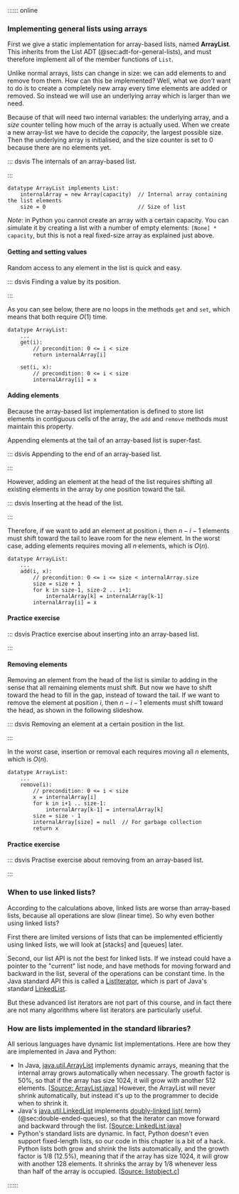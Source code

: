
:::::: online

### Implementing general lists using arrays

First we give a static implementation for array-based lists, named
**ArrayList**. This inherits from the
List ADT (@sec:adt-for-general-lists), and must therefore
implement all of the member functions of `List`.

Unlike normal arrays, lists can change in size: we can add elements to
and remove from them. How can this be implemented? Well, what we
*don't* want to do is to create a completely new array every time
elements are added or removed. So instead we will use an underlying
array which is larger than we need.

<!-- ::: alert
#### Important note about Python lists
- **refer to the chapter on prerequisites**

Python doesn't have arrays -- i.e., fixed size constant-time access arrays
like C, Java and most other languages have.

Instead, Python has *lists*, and they are actually precisely the kind of
dynamic array-based lists that we are describe in this section and the next.
So a Python `list` is implemented using fixed-size arrays, but when you program
in Python you cannot access these arrays because they are hidden from
the programmer.
::: -->

Because of that will need two internal variables: the underlying array,
and a *size* counter telling how much of the array is actually used.
When we create a new array-list we have to decide the *capacity*, the
largest possible size. Then the underlying array is initialised, and the
size counter is set to 0 because there are no elements yet.

::: dsvis
The internals of an array-based list.

<inlineav id="StaticArrayList-Vars-CON" src="ChalmersGU/StaticArrayList-Vars-CON.js" name="Static Array-based List Variables Slideshow"/>
:::

    datatype ArrayList implements List:
        internalArray = new Array(capacity)  // Internal array containing the list elements
        size = 0                             // Size of list

*Note*: in Python you cannot create an array with a certain capacity.
You can simulate it by creating a list with a number of empty elements:
`[None] * capacity`, but this is not a real fixed-size array as explained just above.

#### Getting and setting values

Random access to any element in the list is quick and easy.

::: dsvis
Finding a value by its position.

<inlineav id="StaticArrayList-Intro-CON" src="ChalmersGU/StaticArrayList-Intro-CON.js" name="Static Array-based List Intro Slideshow" links="ChalmersGU/CGU-Styles.css"/>
:::

As you can see below, there are no loops in the methods `get` and `set`,
which means that both require $O(1)$ time.

    datatype ArrayList:
        ...
        get(i):
            // precondition: 0 <= i < size
            return internalArray[i]

        set(i, x):
            // precondition: 0 <= i < size
            internalArray[i] = x


#### Adding elements

Because the array-based list implementation is defined to store list
elements in contiguous cells of the array, the `add` and `remove`
methods must maintain this property.

Appending elements at the tail of an array-based list is super-fast.

::: dsvis
Appending to the end of an array-based list.

<inlineav id="StaticArrayList-Append-CON" src="ChalmersGU/StaticArrayList-Append-CON.js" name="Static Array-based List Append Slideshow" links="ChalmersGU/CGU-Styles.css"/>
:::

However, adding an element at the head of the list requires shifting all
existing elements in the array by one position toward the tail.

::: dsvis
Inserting at the head of the list.

<inlineav id="StaticArrayList-Add-CON" src="ChalmersGU/StaticArrayList-Add-CON.js" name="Static Array-based List Insertion Slideshow" links="ChalmersGU/CGU-Styles.css"/>
:::

Therefore, if we want to add an element at position $i$, then
$n - i - 1$ elements must shift toward the tail to leave room for the
new element. In the worst case, adding elements requires moving all $n$
elements, which is $O(n)$.

    datatype ArrayList:
        ...
        add(i, x):
            // precondition: 0 <= i <= size < internalArray.size
            size = size + 1
            for k in size-1, size-2 .. i+1:
                internalArray[k] = internalArray[k-1]
            internalArray[i] = x


#### Practice exercise

::: dsvis
Practice exercise about inserting into an array-based list.

<avembed id="StaticArrayList-Add-PRO" src="ChalmersGU/StaticArrayList-Add-PRO.html" type="ka" name="Array-based List Add Exercise"/>
:::

#### Removing elements

Removing an element from the head of the list is similar to adding in
the sense that all remaining elements must shift. But now we have to
shift toward the head to fill in the gap, instead of toward the tail. If
we want to remove the element at position $i$, then $n - i - 1$ elements
must shift toward the head, as shown in the following slideshow.

::: dsvis
Removing an element at a certain position in the list.

<inlineav id="StaticArrayList-Remove-CON" src="ChalmersGU/StaticArrayList-Remove-CON.js" name="Static Array-based List Remove" links="ChalmersGU/CGU-Styles.css"/>
:::

In the worst case, insertion or removal each requires moving all $n$
elements, which is $O(n)$.

    datatype ArrayList:
        ...
        remove(i):
            // precondition: 0 <= i < size
            x = internalArray[i]
            for k in i+1 .. size-1:
                internalArray[k-1] = internalArray[k]
            size = size - 1
            internalArray[size] = null  // For garbage collection
            return x


#### Practice exercise

::: dsvis
Practise exercise about removing from an array-based list.

<avembed id="StaticArrayList-Remove-PRO" src="ChalmersGU/StaticArrayList-Remove-PRO.html" type="ka" name="Array-based List Remove Exercise"/>
:::

<!--
### Limitations

::: TODO
- What happens when the capacity is exceeded? See section about dynamic arrays
:::
 -->

<!--
### Alternative approaches

::: TODO
- alternative interface
:::
-->


### When to use linked lists?

According to the calculations above, linked lists are worse than
array-based lists, because all operations are slow (linear time). So why
even bother using linked lists?

First there are limited versions of lists that can be implemented
efficiently using linked lists, we will look at
[stacks] and [queues] later.

Second, our list API is not the best for linked lists. If we instead
could have a pointer to the "current" list node, and have methods for
moving forward and backward in the list, several of the operations can
be constant time. In the Java standard API this is called a
[ListIterator](https://docs.oracle.com/en/java/javase/11/docs/api/java.base/java/util/ListIterator.html),
which is part of Java's standard
[LinkedList](https://docs.oracle.com/en/java/javase/11/docs/api/java.base/java/util/LinkedList.html).

But these advanced list iterators are not part of this course, and in
fact there are not many algorithms where list iterators are particularly
useful.

### How are lists implemented in the standard libraries?

All serious languages have dynamic list implementations. Here are how
they are implemented in Java and Python:

-   In Java,
    [java.util.ArrayList](https://docs.oracle.com/en/java/javase/11/docs/api/java.base/java/util/ArrayList.html)
    implements dynamic arrays, meaning that the internal array grows
    automatically when necessary. The growth factor is 50%, so that if
    the array has size 1024, it will grow with another 512 elements.
    \[[Source:
    ArrayList.java](https://github.com/openjdk/jdk/blob/961dcffc862a4830fbf26791835a98c12d4b513e/src/java.base/share/classes/java/util/ArrayList.java#L236)\]
    However, the ArrayList will never shrink automatically, but instead
    it's up to the programmer to decide when to shrink it.
-   Java's
    [java.util.LinkedList](https://docs.oracle.com/en/java/javase/11/docs/api/java.base/java/util/LinkedList.html)
    implements [doubly-linked list](#doubly-linked-list){.term} (@sec:double-ended-queues), so that the iterator can move forward and backward
    through the list. \[[Source:
    LinkedList.java](https://github.com/openjdk/jdk/blob/961dcffc862a4830fbf26791835a98c12d4b513e/src/java.base/share/classes/java/util/LinkedList.java#L974-L984)\]
-   Python's standard lists are dynamic. In fact, Python doesn't even
    support fixed-length lists, so our code in this chapter is a bit of
    a hack. Python lists both grow and shrink the lists automatically,
    and the growth factor is 1/8 (12.5%), meaning that if the array has
    size 1024, it will grow with another 128 elements. It shrinks the
    array by 1/8 whenever less than half of the array is occupied.
    \[[Source:
    listobject.c](https://github.com/python/cpython/blob/e649e0658ff2af87b07d994c05ae048e16e31aae/Objects/listobject.c#L71)\]

::::::
